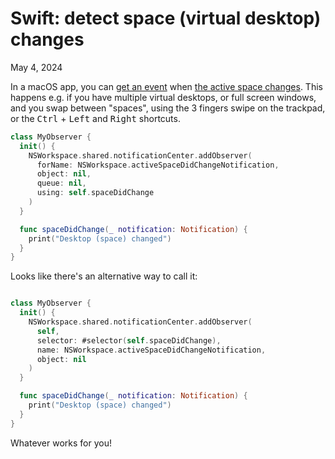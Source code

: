 # Swift: detect space (virtual desktop) changes
May 4, 2024

In a macOS app, you can
[get an event](https://stackoverflow.com/a/56435288/4324668)
when [the active space changes](https://stackoverflow.com/a/73548661/4324668).
This happens e.g. if you have multiple virtual desktops, or full screen
windows, and you swap between "spaces", using the 3 fingers swipe on the
trackpad, or the <kbd>Ctrl</kbd> + <kbd>Left</kbd> and <kbd>Right</kbd>
shortcuts.

```swift
class MyObserver {
  init() {
    NSWorkspace.shared.notificationCenter.addObserver(
      forName: NSWorkspace.activeSpaceDidChangeNotification,
      object: nil,
      queue: nil,
      using: self.spaceDidChange
    )
  }

  func spaceDidChange(_ notification: Notification) {
    print("Desktop (space) changed")
  }
}
```

Looks like there's an alternative way to call it:

```swift

class MyObserver {
  init() {
    NSWorkspace.shared.notificationCenter.addObserver(
      self,
      selector: #selector(self.spaceDidChange),
      name: NSWorkspace.activeSpaceDidChangeNotification,
      object: nil
    )
  }

  func spaceDidChange(_ notification: Notification) {
    print("Desktop (space) changed")
  }
}
```

Whatever works for you!
